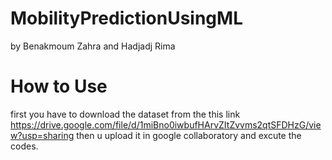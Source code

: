 # MobilityPredictionUsingML
by Benakmoum Zahra and Hadjadj Rima
# How to Use
first you have to download the dataset from the this link
https://drive.google.com/file/d/1miBno0iwbufHArvZItZvvms2qtSFDHzG/view?usp=sharing
then u upload it in google collaboratory and excute the codes.
